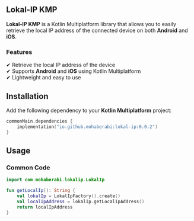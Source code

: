 ## Lokal-IP KMP

**Lokal-IP KMP** is a Kotlin Multiplatform library that allows you to easily retrieve the local IP
address of the connected device on both **Android** and **iOS**.

### Features

✔ Retrieve the local IP address of the device  
✔ Supports **Android** and **iOS** using Kotlin Multiplatform  
✔ Lightweight and easy to use

## Installation

Add the following dependency to your **Kotlin Multiplatform** project:

```kotlin
commonMain.dependencies {
    implementation("io.github.mohaberabi:lokal-ip:0.0.2")
}
```

## Usage

### Common Code

```kotlin
import com.mohaberabi.lokalip.LokalIp

fun getLocalIp(): String {
    val lokalIp = LokalIpFactory().create()
    val localIpAddress = lokalIp.getLocalIpAddress()
    return localIpAddress
}
```


